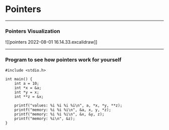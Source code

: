 # Pointers
___
### Pointers Visualization
![[pointers 2022-08-01 16.14.33.excalidraw]]

___
### Program to see how pointers work for yourself
```
#include <stdio.h>

int main() {
    int a = 10;
    int *x = &a;
    int *y = x;
    int **z = &x;

    printf("values: %i %i %i %i\n", a, *x, *y, **z);
    printf("memory: %i %i %i\n", &a, x, y, *z);
    printf("memory: %i %i %i\n", &x, &y, z);
    printf("memory: %i\n", &z);
}
```